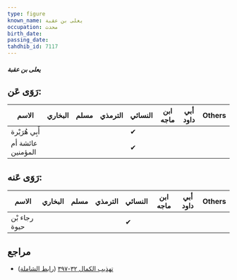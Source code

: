 ```yaml
---
type: figure
known_name: يعلى بن عقبة
occupation: محدث
birth_date:
passing_date:
tahdhib_id: 7117
---
```

##### يعلى بن عقبة

## رَوَى عَن:
| الاسم             | البخاري | مسلم | الترمذي | النسائي | ابن ماجه | أبي داود | Others |
| ----------------- | ------- | ---- | ------- | ------- | -------- | -------- | ------ |
| أَبِي هُرَيْرة    |         |      |         | ✔       |          |          |        |
| عائشة أم المؤمنين |         |      |         | ✔       |          |          |        |
## رَوَى عَنه:
| الاسم         | البخاري | مسلم | الترمذي | النسائي | ابن ماجه | أبي داود | Others |
| ------------- | ------- | ---- | ------- | ------- | -------- | -------- | ------ |
| رجاء بْن حيوة |         |      |         | ✔       |          |          |        |
## مراجع
- [تهذيب الكمال ٣٢-٣٩٧](obsidian://open?vault=Tahdhib-al-Kamal&file=Figures/٧١١٧-يعلى%20بن%20عقبة) ([رابط الشاملة](https://shamela.ws/book/3722/17511))